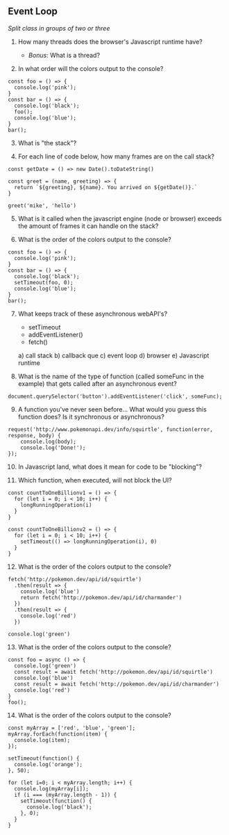 ## Event Loop
_Split class in groups of two or three_

1) How many threads does the browser's Javascript runtime have?
    - *Bonus*: What is a thread?

2) In what order will the colors output to the console?
```
const foo = () => {
  console.log('pink');
}
const bar = () => {
  console.log('black');
  foo();
  console.log('blue');
}
bar();
```

3) What is "the stack"?

4) For each line of code below, how many frames are on the call stack?
```
const getDate = () => new Date().toDateString()

const greet = (name, greeting) => {
  return `${greeting}, ${name}. You arrived on ${getDate()}.`
}

greet('mike', 'hello')
```

5) What is it called when the javascript engine (node or browser) exceeds the amount of frames it can handle on the stack?

6) What is the order of the colors output to the console?
```
const foo = () => {
  console.log('pink');
}
const bar = () => {
  console.log('black'); 
  setTimeout(foo, 0);
  console.log('blue');
}
bar();
```

7) What keeps track of these asynchronous webAPI's?
    - setTimeout
    - addEventListener()
    - fetch()

    a) call stack
    b) callback que
    c) event loop
    d) browser
    e) Javascript runtime

8) What is the name of the type of function (called someFunc in the example) that gets called after an asynchronous event?
```
document.querySelector('button').addEventListener('click', someFunc);
```

9) A function you've never seen before... What would you guess this function does? Is it synchronous or asynchronous?
```
request('http://www.pokemonapi.dev/info/squirtle', function(error, response, body) {  
    console.log(body);
    console.log('Done!');
});
```

10) In Javascript land, what does it mean for code to be "blocking"?

11) Which function, when executed, will not block the UI?
```
const countToOneBillionv1 = () => {
  for (let i = 0; i < 10; i++) {
    longRunningOperation(i)
  }
}

const countToOneBillionv2 = () => {
  for (let i = 0; i < 10; i++) {
    setTimeout(() => longRunningOperation(i), 0)
  }
}
```

12) What is the order of the colors output to the console?
```
fetch('http://pokemon.dev/api/id/squirtle')
  .then(result => {
    console.log('blue')
    return fetch('http://pokemon.dev/api/id/charmander')
  })
  .then(result => {
    console.log('red')
  })

console.log('green')
```

13) What is the order of the colors output to the console?
```
const foo = async () => {
  console.log('green')
  const result = await fetch('http://pokemon.dev/api/id/squirtle')
  console.log('blue')
  const result = await fetch('http://pokemon.dev/api/id/charmander')
  console.log('red')
}
foo();
```

14) What is the order of the colors output to the console?
```
const myArray = ['red', 'blue', 'green'];
myArray.forEach(function(item) {
  console.log(item);
});

setTimeout(function() {
  console.log('orange');
}, 50);

for (let i=0; i < myArray.length; i++) {
  console.log(myArray[i]);
  if (i === (myArray.length - 1)) {
    setTimeout(function() {
      console.log('black');
    }, 0);
  }
}

```
